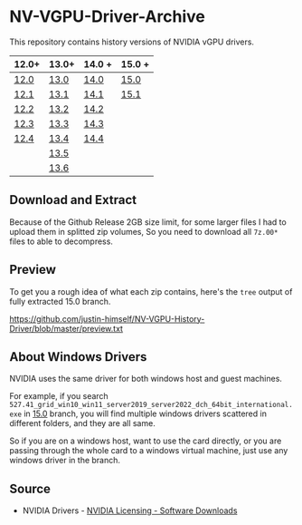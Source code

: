 # NV-VGPU-Driver-Archive
This repository contains history versions of NVIDIA vGPU drivers.

| 12.0+                                                        | 13.0+                                                        | 14.0 +                                                       | 15.0 +                                                       |
| ------------------------------------------------------------ | ------------------------------------------------------------ | ------------------------------------------------------------ | ------------------------------------------------------------ |
| [12.0](https://github.com/justin-himself/NV-VGPU-Driver-Archive/releases/tag/12.0) | [13.0](https://github.com/justin-himself/NV-VGPU-Driver-Archive/releases/tag/13.0) | [14.0](https://github.com/justin-himself/NV-VGPU-Driver-Archive/releases/tag/14.0) | [15.0](https://github.com/justin-himself/NV-VGPU-Driver-Archive/releases/tag/15.0) |
| [12.1](https://github.com/justin-himself/NV-VGPU-Driver-Archive/releases/tag/12.1) | [13.1](https://github.com/justin-himself/NV-VGPU-Driver-Archive/releases/tag/13.1) | [14.1](https://github.com/justin-himself/NV-VGPU-Driver-Archive/releases/tag/14.1) | [15.1](https://github.com/justin-himself/NV-VGPU-Driver-Archive/releases/tag/15.1) |
| [12.2](https://github.com/justin-himself/NV-VGPU-Driver-Archive/releases/tag/12.2) | [13.2](https://github.com/justin-himself/NV-VGPU-Driver-Archive/releases/tag/13.2) | [14.2](https://github.com/justin-himself/NV-VGPU-Driver-Archive/releases/tag/14.2) |                                                              |
| [12.3](https://github.com/justin-himself/NV-VGPU-Driver-Archive/releases/tag/12.3) | [13.3](https://github.com/justin-himself/NV-VGPU-Driver-Archive/releases/tag/13.3) | [14.3](https://github.com/justin-himself/NV-VGPU-Driver-Archive/releases/tag/14.3) |                                                              |
| [12.4](https://github.com/justin-himself/NV-VGPU-Driver-Archive/releases/tag/12.4) | [13.4](https://github.com/justin-himself/NV-VGPU-Driver-Archive/releases/tag/13.4) | [14.4](https://github.com/justin-himself/NV-VGPU-Driver-Archive/releases/tag/14.4) |                                                              |
|                                                              | [13.5](https://github.com/justin-himself/NV-VGPU-Driver-Archive/releases/tag/13.5) |                                                              |                                                              |
|                                                              | [13.6](https://github.com/justin-himself/NV-VGPU-Driver-Archive/releases/tag/13.6) |                                                              |                                                              |

## Download and Extract

Because of the Github Release 2GB size limit, for some larger files I had to upload them in splitted zip volumes,
So you need to download all `7z.00*` files to able to decompress.

## Preview

To get you a rough idea of what each zip contains, here's the `tree` output of fully extracted 15.0 branch.  

https://github.com/justin-himself/NV-VGPU-History-Driver/blob/master/preview.txt

## About Windows Drivers

NVIDIA uses the same driver for both windows host and guest machines.

For example, if you search `527.41_grid_win10_win11_server2019_server2022_dch_64bit_international.exe` in [15.0](https://github.com/justin-himself/NV-VGPU-History-Driver/blob/master/preview.txt) branch, you will find multiple windows drivers scattered in different folders, and they are all same. 

So if you are on a windows host, want to use the card directly, or you are passing through the whole card to a windows virtual machine, just use any windows driver in the branch.

## Source

- NVIDIA Drivers - [NVIDIA Licensing - Software Downloads](https://ui.licensing.nvidia.com/software)



